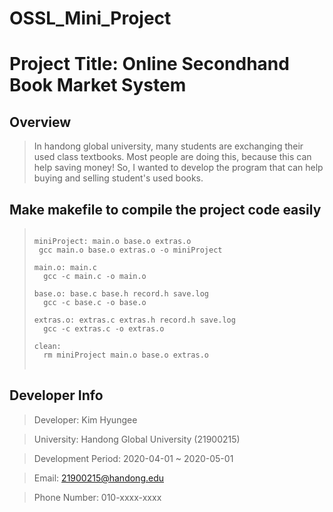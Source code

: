 # OSSL_Mini_Project
Project Title: Online Secondhand Book Market System
===================================================

Overview
--------
> In handong global university, many students are exchanging their used class textbooks. 
> Most people are doing this, because this can help saving money!
> So, I wanted to develop the program that can help buying and selling student's used books.

Make makefile to compile the project code easily
------------------------------------------------
> <pre>
> <code>
> miniProject: main.o base.o extras.o
>  gcc main.o base.o extras.o -o miniProject
> 
> main.o: main.c 
> 	gcc -c main.c -o main.o
> 
> base.o: base.c base.h record.h save.log
> 	gcc -c base.c -o base.o
> 
> extras.o: extras.c extras.h record.h save.log
> 	gcc -c extras.c -o extras.o
> 
> clean:
> 	rm miniProject main.o base.o extras.o
> </code>
> </pre>

Developer Info
--------------
> Developer: Kim Hyungee 

> University: Handong Global University (21900215)

> Development Period: 2020-04-01 ~ 2020-05-01

> Email: 21900215@handong.edu

> Phone Number: 010-xxxx-xxxx

